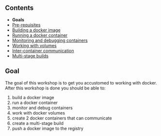 ## Contents

* <span>**Goals**</span>
* <a href="https://workshops.emanuelciuca.com/docker/pre-requisites">Pre-requisites</a>
* <a href="https://workshops.emanuelciuca.com/docker/docker-build">Building a docker image</a>
* <a href="https://workshops.emanuelciuca.com/docker/docker-run">Running a docker container</a>
* <a href="https://workshops.emanuelciuca.com/docker/docker-monitoring-and-debug">Monitoring and debugging containers</a>
* <a href="https://workshops.emanuelciuca.com/docker/docker-volume">Working with volumes</a>
* <a href="https://workshops.emanuelciuca.com/docker/docker-network">Inter-container communication</a>
* <a href="https://workshops.emanuelciuca.com/docker/docker-multi-stage-builds">Multi-stage builds</a>

## Goal

The goal of this workshop is to get you accustomed to working with docker. After this workshop is done you should be able to:

1. build a docker image
2. run a docker container
3. monitor and debug containers
4. work with docker volumes
5. create 2 docker containers that can communicate
6. create a multi-stage build
7. push a docker image to the registry
